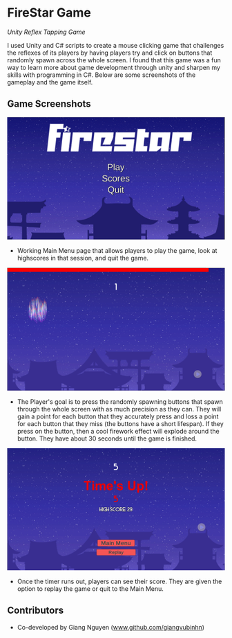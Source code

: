 # FireStar Game

*Unity Reflex Tapping Game*


I used Unity and C# scripts to create a mouse clicking game that challenges the reflexes of its players by having players try and click on buttons that randomly spawn across the whole screen. I found that this game was a fun way to learn more about game development through unity and sharpen my skills with programming in C#. Below are some screenshots of the gameplay and the game itself.

## Game Screenshots

![](readmepics/tappinggamess2.png)
- Working Main Menu page that allows players to play the game, look at highscores in that session, and quit the game.

![](readmepics/tappinggamess3.png)
- The Player's goal is to press the randomly spawning buttons that spawn through the whole screen with as much precision as they can. They will gain a point for each button that they accurately press and loss a point for each button that they miss (the buttons have a short lifespan). If they press on the button, then a cool firework effect will explode around the button. They have about 30 seconds until the game is finished.

![](readmepics/tappinggamess1.png)
- Once the timer runs out, players can see their score. They are given the option to replay the game or quit to the Main Menu.

## Contributors
- Co-developed by Giang Nguyen (www.github.com/giangvubinhn)

